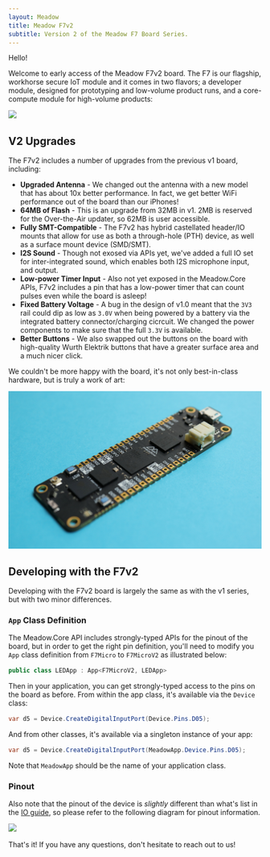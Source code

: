 ```yaml
---
layout: Meadow
title: Meadow F7v2
subtitle: Version 2 of the Meadow F7 Board Series.
---
```


Hello!

Welcome to early access of the Meadow F7v2 board. The F7 is our flagship, workhorse secure IoT module and it comes in two flavors; a developer module, designed for prototyping and low-volume product runs, and a core-compute module for high-volume products:

![](/Common_Files/Meadow_F7v2_Modules.png)

## V2 Upgrades

The F7v2 includes a number of upgrades from the previous v1 board, including:

 * **Upgraded Antenna** - We changed out the antenna with a new model that has about 10x better performance. In fact, we get better WiFi performance out of the board than our iPhones!
 * **64MB of Flash** - This is an upgrade from 32MB in v1. 2MB is reserved for the Over-the-Air updater, so 62MB is user accessible.
 * **Fully SMT-Compatible** - The F7v2 has hybrid castellated header/IO mounts that allow for use as both a through-hole (PTH) device, as well as a surface mount device (SMD/SMT).
 * **I2S Sound** - Though not exosed via APIs yet, we've added a full IO set for inter-integrated sound, which enables both I2S microphone input, and output.
 * **Low-power Timer Input** - Also not yet exposed in the Meadow.Core APIs, F7v2 includes a pin that has a low-power timer that can count pulses even while the board is asleep!
 * **Fixed Battery Voltage** - A bug in the design of v1.0 meant that the `3V3` rail could dip as low as `3.0V` when being powered by a battery via the integrated battery connector/charging cicrcuit. We changed the power components to make sure that the full `3.3V` is available.
 * **Better Buttons** - We also swapped out the buttons on the board with high-quality Wurth Elektrik buttons that have a greater surface area and a much nicer click.

We couldn't be more happy with the board, it's not only best-in-class hardware, but is truly a work of art:

![](F7v2_Dev_Medium_Cropped.jpg)

## Developing with the F7v2

Developing with the F7v2 board is largely the same as with the v1 series, but with two minor differences. 

### `App` Class Definition

The Meadow.Core API includes strongly-typed APIs for the pinout of the board, but in order to get the right pin definition, you'll need to modify you `App` class definition from `F7Micro` to `F7MicroV2` as illustrated below:

```csharp
public class LEDApp : App<F7MicroV2, LEDApp>
```

Then in your application, you can get strongly-typed access to the pins on the board as before. From within the app class, it's available via the `Device` class:

```csharp
var d5 = Device.CreateDigitalInputPort(Device.Pins.D05);
```

And from other classes, it's available via a singleton instance of your app:

```csharp
var d5 = Device.CreateDigitalInputPort(MeadowApp.Device.Pins.D05);
```

Note that `MeadowApp` should be the name of your application class.


### Pinout

Also note that the pinout of the device is _slightly_ different than what's list in the [IO guide](/Meadow/Meadow_Basics/IO/), so please refer to the following diagram for pinout information.

![](/Common_Files/Meadow_F7_Micro_v2_Pinout.svg)

That's it! If you have any questions, don't hesitate to reach out to us!


